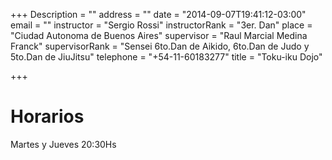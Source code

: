 +++
Description = ""
address = ""
date = "2014-09-07T19:41:12-03:00"
email = ""
instructor = "Sergio Rossi"
instructorRank = "3er. Dan"
place = "Ciudad Autonoma de Buenos Aires"
supervisor = "Raul Marcial Medina Franck"
supervisorRank = "Sensei 6to.Dan de Aikido, 6to.Dan de Judo y 5to.Dan de JiuJitsu"
telephone = "+54-11-60183277"
title = "Toku-iku Dojo"

+++


Horarios
========

Martes y Jueves 20:30Hs
